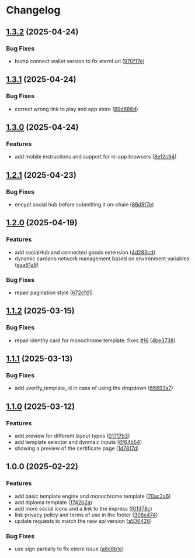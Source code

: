 # Changelog

## [1.3.2](https://github.com/UVerify-io/uverify-ui/compare/v1.3.1...v1.3.2) (2025-04-24)


### Bug Fixes

* bump connect wallet version to fix eternl url ([970f17e](https://github.com/UVerify-io/uverify-ui/commit/970f17e14a5ed6d665a4f3bb865c2cfa3deb3e5f))

## [1.3.1](https://github.com/UVerify-io/uverify-ui/compare/v1.3.0...v1.3.1) (2025-04-24)


### Bug Fixes

* correct wrong link to play and app store ([89d686d](https://github.com/UVerify-io/uverify-ui/commit/89d686d3deb651caa6c30937bb9559fa5fff90ba))

## [1.3.0](https://github.com/UVerify-io/uverify-ui/compare/v1.2.1...v1.3.0) (2025-04-24)


### Features

* add mobile instructions and support for in-app browsers ([8e12c94](https://github.com/UVerify-io/uverify-ui/commit/8e12c9409d326243351cf60475d305b8ac6e072c))

## [1.2.1](https://github.com/UVerify-io/uverify-ui/compare/v1.2.0...v1.2.1) (2025-04-23)


### Bug Fixes

* encypt social hub before submitting it on-chain ([86d9f7e](https://github.com/UVerify-io/uverify-ui/commit/86d9f7e0ce4afb6ef748a62fb67c510dd6e2843a))

## [1.2.0](https://github.com/UVerify-io/uverify-ui/compare/v1.1.2...v1.2.0) (2025-04-19)

### Features

- add socialHub and connected goods extension ([4d283cd](https://github.com/UVerify-io/uverify-ui/commit/4d283cdb6cde988e12f638747fd320b8bb949b83))
- dynamic cardano network management based on environment variables ([eaa61a9](https://github.com/UVerify-io/uverify-ui/commit/eaa61a96e2245e1a4c8ea59d99d7f2b1d7c828e1))

### Bug Fixes

- repair pagination style ([672cfd1](https://github.com/UVerify-io/uverify-ui/commit/672cfd1c0faf4fd0e4a757ab2891a0f8138a04e8))

## [1.1.2](https://github.com/UVerify-io/uverify-ui/compare/v1.1.1...v1.1.2) (2025-03-15)

### Bug Fixes

- repair identity card for monochrome template. fixes [#16](https://github.com/UVerify-io/uverify-ui/issues/16) ([4be3738](https://github.com/UVerify-io/uverify-ui/commit/4be3738c40f635a48e40ad8dbc8fe245acc1dd34))

## [1.1.1](https://github.com/UVerify-io/uverify-ui/compare/v1.1.0...v1.1.1) (2025-03-13)

### Bug Fixes

- add uverify_template_id in case of using the dropdown ([66693a7](https://github.com/UVerify-io/uverify-ui/commit/66693a7f3c85275df9da85f0d961ec48caea2d1c))

## [1.1.0](https://github.com/UVerify-io/uverify-ui/compare/v1.0.0...v1.1.0) (2025-03-12)

### Features

- add preview for different layout types ([01717b3](https://github.com/UVerify-io/uverify-ui/commit/01717b396e7f3631ad552572ebfe8d3332cd96ff))
- add template selector and dynmaic inputs ([6f64b54](https://github.com/UVerify-io/uverify-ui/commit/6f64b54b38c4e704f041b19cdae4271cf6ddc152))
- showing a preview of the certificate page ([1d7817d](https://github.com/UVerify-io/uverify-ui/commit/1d7817d25a182bad5a97332838c6c09d2408d60f))

## 1.0.0 (2025-02-22)

### Features

- add basic template engine and monochrome template ([70ac2a6](https://github.com/UVerify-io/uverify-ui/commit/70ac2a6bf1d725e9e699d406ef9f3dba73d92fd1))
- add diploma template ([1742b2a](https://github.com/UVerify-io/uverify-ui/commit/1742b2a3d488c2930a218b6ab7851d81e1ae8ecb))
- add more social icons and a link to the impress ([f01378c](https://github.com/UVerify-io/uverify-ui/commit/f01378c038523633c6d50fd9f891b5f6f58c9643))
- link privacy policy and terms of use in the footer ([306c474](https://github.com/UVerify-io/uverify-ui/commit/306c474088ae560323dfe6b58d7beedaabb615be))
- update requests to match the new api version ([a536428](https://github.com/UVerify-io/uverify-ui/commit/a536428e150e3574dffee6dfbcb215c39c180a87))

### Bug Fixes

- use sign partially to fix eternl issue ([a8e8b1e](https://github.com/UVerify-io/uverify-ui/commit/a8e8b1ed830b36df1964da76e75614d2a60c0c83))

